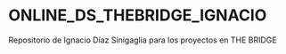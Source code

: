 # ONLINE_DS_THEBRIDGE_IGNACIO
Repositorio de Ignacio Díaz Sinigaglia para los proyectos en THE BRIDGE

